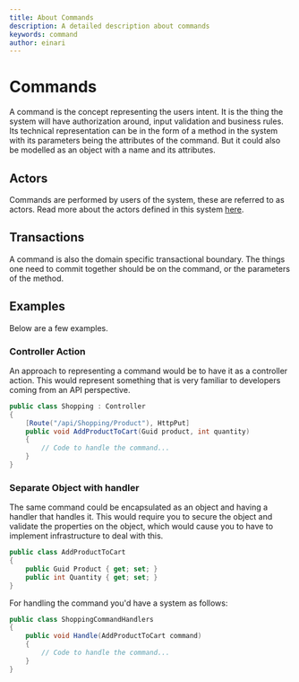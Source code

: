 ```yaml
---
title: About Commands
description: A detailed description about commands
keywords: command
author: einari
---
```

# Commands

A command is the concept representing the users intent. It is the thing the system
will have authorization around, input validation and business rules.
Its technical representation can be in the form of a method in the system with its
parameters being the attributes of the command. But it could also be modelled as an
object with a name and its attributes.

## Actors

Commands are performed by users of the system, these are referred to as actors.
Read more about the actors defined in this system [here](../Projects/actors.md).

## Transactions

A command is also the domain specific transactional boundary. The things one need to
commit together should be on the command, or the parameters of the method.

## Examples

Below are a few examples.

### Controller Action

An approach to representing a command would be to have it as a controller action.
This would represent something that is very familiar to developers coming from
an API perspective.

```csharp
public class Shopping : Controller
{
    [Route("/api/Shopping/Product"), HttpPut]
    public void AddProductToCart(Guid product, int quantity)
    {
        // Code to handle the command...
    }
}
```

### Separate Object with handler

The same command could be encapsulated as an object and having a handler that handles it.
This would require you to secure the object and validate the properties on the object,
which would cause you to have to implement infrastructure to deal with this.

```csharp
public class AddProductToCart
{
    public Guid Product { get; set; }
    public int Quantity { get; set; }
}
```

For handling the command you'd have a system as follows:

```csharp
public class ShoppingCommandHandlers
{
    public void Handle(AddProductToCart command)
    {
        // Code to handle the command...
    }
}
```